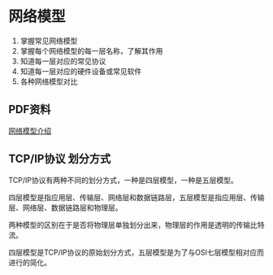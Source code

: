 # 网络模型
1. 掌握常见网络模型
2. 掌握每个网络模型的每一层名称，了解其作用
3. 知道每一层对应的常见协议
4. 知道每一层对应的硬件设备或常见软件
5. 各种网络模型对比

## PDF资料

[网络模型介绍](https://github.com/zpc7/Blog/tree/master/docs/public/pdf/devops/网络模型介绍.pdf)

## TCP/IP协议 划分方式

TCP/IP协议有两种不同的划分方式，一种是四层模型，一种是五层模型。

四层模型是指应用层、传输层、网络层和数据链路层，五层模型是指应用层、传输层、网络层、数据链路层和物理层。

两种模型的区别在于是否将物理层单独划分出来，物理层的作用是透明的传输比特流。

四层模型是TCP/IP协议的原始划分方式，五层模型是为了与OSI七层模型相对应而进行的简化。
